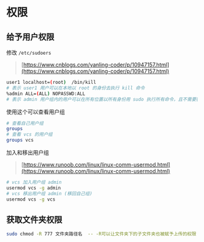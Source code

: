 # 权限

## 给予用户权限

修改 `/etc/sudoers`

> [https://www.cnblogs.com/yanling-coder/p/10947157.html](https://www.cnblogs.com/yanling-coder/p/10947157.html)

```bash
user1 localhost=(root)  /bin/kill
# 表示 user1 用户可以在本地以 root 的身份去执行 kill 命令
%admin ALL=(ALL) NOPASSWD:ALL
# 表示 admin 用户组内的用户可以在所有位置以所有身份用 sudo 执行所有命令，且不需要密码
```

使用这个可以查看用户组

```bash
# 查看自己用户组
groups
# 查看 vcs 的用户组
groups vcs
```

加入和移出用户组

> [https://www.runoob.com/linux/linux-comm-usermod.html](https://www.runoob.com/linux/linux-comm-usermod.html)

```bash
# vcs 加入用户组 admin
usermod vcs -g admin
# vcs 移出用户组 admin (移回自己组)
usermod vcs -g vcs
```

## 获取文件夹权限

```bash
sudo chmod -R 777 文件夹路径名  -- -R可以让文件夹下的子文件夹也被赋予上传的权限
```

